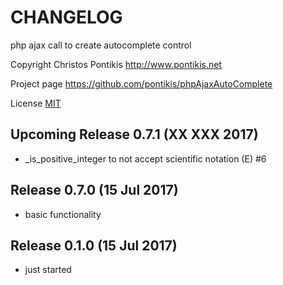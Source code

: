 # CHANGELOG

php ajax call to create autocomplete control

Copyright Christos Pontikis http://www.pontikis.net

Project page https://github.com/pontikis/phpAjaxAutoComplete

License [MIT](https://github.com/pontikis/phpAjaxAutoComplete/blob/master/LICENSE)


Upcoming Release 0.7.1 (XX XXX 2017)
-------------------------

* _is_positive_integer to not accept scientific notation (E) #6

Release 0.7.0 (15 Jul 2017)
-------------------------

* basic functionality


Release 0.1.0 (15 Jul 2017)
-------------------------

* just started